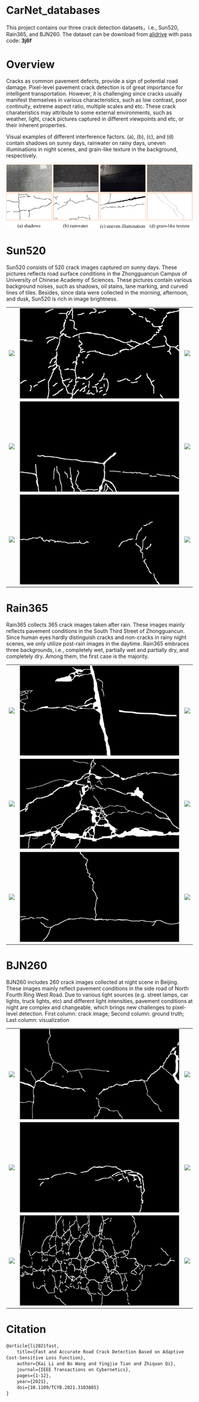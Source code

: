 # CarNet_databases
This project contains our three crack detection datasets，i.e., Sun520, Rain365, and BJN260.
The dataset can be download from [alidrive](https://www.aliyundrive.com/s/o2L3v5PCwZQ) with pass code: **3j6f**

# Overview

Cracks as common pavement defects, provide a sign of potential road damage. Pixel-level pavement crack detection is of great importance for intelligent transportation. However, it is challenging since cracks usually manifest themselves in various characteristics, such as low contrast, poor continuity, extreme aspect ratio, multiple scales and etc. These crack charateristics may attribute to some external environments, such as weather, light, crack pictures captured in different viewpoints and etc, or their inherent properties.

Visual examples of different interference factors. (a), (b), (c), and (d) contain shadows on sunny days, rainwater on rainy days, uneven illuminations in night scenes, and grain-like texture in the background, respectively.


![example](https://github.com/shiyanrubing/CarNet_databases/blob/main/datasets/example/noise_in_cracks_00.png)


# Sun520

Sun520 consists of 520 crack images captured on sunny days.
These pictures reflects road surface conditions in the Zhongguancun Campus of University of Chinese Academy of Sciences.
These pictures contain various background noises, such as shadows, oil stains, lane marking, and curved lines of tiles.
Besides, since data were collected in the morning, afternoon, and dusk, Sun520 is rich in image brightness.

<table>
    <tr>
        <td ><center><img src="https://github.com/shiyanrubing/CarNet_databases/blob/main/datasets/Sun520/img/IMG_20201021_113730.png" ></center></td>
        <td ><center><img src="https://github.com/shiyanrubing/CarNet_databases/blob/main/datasets/Sun520/gt/IMG_20201021_113730.png" ></center></td>
        <td ><center><img src="https://github.com/shiyanrubing/CarNet_databases/blob/main/datasets/Sun520/visualization/IMG_20201021_113730.png"></center></td>
    </tr>
    <tr>
        <td ><center><img src="https://github.com/shiyanrubing/CarNet_databases/blob/main/datasets/Sun520/img/IMG_20201025_155556.png" ></center></td>
        <td ><center><img src="https://github.com/shiyanrubing/CarNet_databases/blob/main/datasets/Sun520/gt/IMG_20201025_155556.png" ></center></td>
        <td ><center><img src="https://github.com/shiyanrubing/CarNet_databases/blob/main/datasets/Sun520/visualization/IMG_20201025_155556.png"></center></td>
    </tr>
    <tr>
        <td ><center><img src="https://github.com/shiyanrubing/CarNet_databases/blob/main/datasets/Sun520/img/IMG_20201025_171017.png" ></center></td>
        <td ><center><img src="https://github.com/shiyanrubing/CarNet_databases/blob/main/datasets/Sun520/gt/IMG_20201025_171017.png" ></center></td>
        <td ><center><img src="https://github.com/shiyanrubing/CarNet_databases/blob/main/datasets/Sun520/visualization/IMG_20201025_171017.png"></center></td>
    </tr>
</table>

# Rain365

Rain365 collects 365 crack images taken after rain.
These images mainly reflects pavement conditions in the South Third Street of Zhongguancun.
Since human eyes hardly distinguish cracks and non-cracks in rainy night scenes, we only utilize post-rain images in the daytime.
Rain365 embraces three backgrounds, i.e., completely wet, partially wet and partially dry, and completely dry.
Among them, the first case is the majority.
<table>
    <tr>
        <td ><center><img src="https://github.com/shiyanrubing/CarNet_databases/blob/main/datasets/Rain365/img/IMG_20200923_172845.png" ></center></td>
        <td ><center><img src="https://github.com/shiyanrubing/CarNet_databases/blob/main/datasets/Rain365/gt/IMG_20200923_172845.png" ></center></td>
        <td ><center><img src="https://github.com/shiyanrubing/CarNet_databases/blob/main/datasets/Rain365/visualization/IMG_20200923_172845.png"></center></td>
    </tr>
    <tr>
        <td ><center><img src="https://github.com/shiyanrubing/CarNet_databases/blob/main/datasets/Rain365/img/IMG_20200923_181049.png" ></center></td>
        <td ><center><img src="https://github.com/shiyanrubing/CarNet_databases/blob/main/datasets/Rain365/gt/IMG_20200923_181049.png" ></center></td>
        <td ><center><img src="https://github.com/shiyanrubing/CarNet_databases/blob/main/datasets/Rain365/visualization/IMG_20200923_181049.png"></center></td>
    </tr>
    <tr>
        <td ><center><img src="https://github.com/shiyanrubing/CarNet_databases/blob/main/datasets/Rain365/img/IMG_20200923_181358.png" ></center></td>
        <td ><center><img src="https://github.com/shiyanrubing/CarNet_databases/blob/main/datasets/Rain365/gt/IMG_20200923_181358.png" ></center></td>
        <td ><center><img src="https://github.com/shiyanrubing/CarNet_databases/blob/main/datasets/Rain365/visualization/IMG_20200923_181358.png"></center></td>
    </tr>
</table>

# BJN260

BJN260 includes 260 crack images collected at night scene in Beijing.
These images mainly reflect pavement conditions in the side road of North Fourth Ring West Road.
Due to various light sources (e.g. street lamps, car lights, truck lights, etc) and different light intensities, pavement conditions at night are complex and changeable, which brings new challenges to pixel-level detection. First column: crack image; Second column: ground truth; Last column: visualization

<table>
    <tr>
        <td ><center><img src="https://github.com/shiyanrubing/CarNet_databases/blob/main/datasets/BJN260/img/IMG_20201025_174847.png" ></center></td>
        <td ><center><img src="https://github.com/shiyanrubing/CarNet_databases/blob/main/datasets/BJN260/gt/IMG_20201025_174847.png" ></center></td>
        <td ><center><img src="https://github.com/shiyanrubing/CarNet_databases/blob/main/datasets/BJN260/visualization/IMG_20201025_174847.png"></center></td>
    </tr>
    <tr>
        <td ><center><img src="https://github.com/shiyanrubing/CarNet_databases/blob/main/datasets/BJN260/img/IMG_20201025_180707.png" ></center></td>
        <td ><center><img src="https://github.com/shiyanrubing/CarNet_databases/blob/main/datasets/BJN260/gt/IMG_20201025_180707.png" ></center></td>
        <td ><center><img src="https://github.com/shiyanrubing/CarNet_databases/blob/main/datasets/BJN260/visualization/IMG_20201025_180707.png"></center></td>
    </tr>
    <tr>
        <td ><center><img src="https://github.com/shiyanrubing/CarNet_databases/blob/main/datasets/BJN260/img/IMG_20201116_222434.png" ></center></td>
        <td ><center><img src="https://github.com/shiyanrubing/CarNet_databases/blob/main/datasets/BJN260/gt/IMG_20201116_222434.png" ></center></td>
        <td ><center><img src="https://github.com/shiyanrubing/CarNet_databases/blob/main/datasets/BJN260/visualization/IMG_20201116_222434.png"></center></td>
    </tr>
</table>


# Citation

```
@article{li2021fast,
    title={Fast and Accurate Road Crack Detection Based on Adaptive Cost-Sensitive Loss Function},
    author={Kai Li and Bo Wang and Yingjie Tian and Zhiquan Qi},
    journal={IEEE Transactions on Cybernetics},
    pages={1-12},
    year={2021},
    doi={10.1109/TCYB.2021.3103885}
}
```
